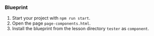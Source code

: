 ### Blueprint

1. Start your project with `npm run start`. 
2. Open the page `page-components.html`.
2. Install the blueprint from the lesson directory `tester` as `component`.